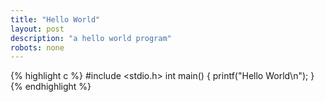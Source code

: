 ```yaml
---
title: "Hello World"
layout: post
description: "a hello world program"
robots: none
---
```

{% highlight c %}
#include <stdio.h>
int main() {
	printf("Hello World\n");
}
{% endhighlight %}

